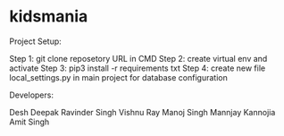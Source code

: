 # kidsmania

Project Setup:
 
Step 1: git clone reposetory URL in CMD
Step 2: create virtual env and activate
Step 3: pip3 install -r requirements txt
Step 4: create new file local_settings.py in main project for database configuration 



Developers:

Desh Deepak
Ravinder Singh
Vishnu Ray
Manoj Singh
Mannjay Kannojia
Amit Singh
